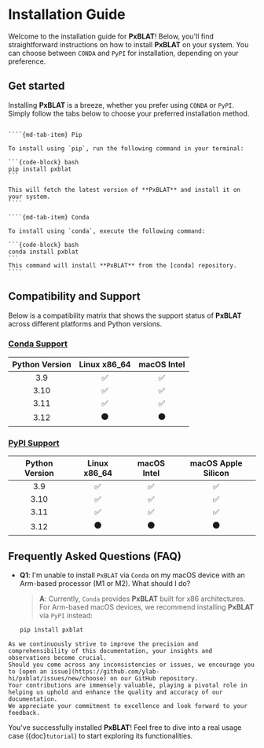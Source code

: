 # **Installation Guide**

Welcome to the installation guide for **PxBLAT**!
Below, you'll find straightforward instructions on how to install **PxBLAT** on your system.
You can choose between `CONDA` and `PyPI` for installation, depending on your preference.

## Get started

Installing **PxBLAT** is a breeze, whether you prefer using `CONDA` or `PyPI`.
Simply follow the tabs below to choose your preferred installation method.

`````{md-tab-set}

````{md-tab-item} Pip

To install using `pip`, run the following command in your terminal:

```{code-block} bash
pip install pxblat
```

This will fetch the latest version of **PxBLAT** and install it on your system.
````

````{md-tab-item} Conda

To install using `conda`, execute the following command:

```{code-block} bash
conda install pxblat
```
This command will install **PxBLAT** from the [conda] repository.
````

`````

## Compatibility and Support

Below is a compatibility matrix that shows the support status of **PxBLAT** across different platforms and Python versions.

### [Conda Support][conda]

| Python Version | Linux x86_64 | macOS Intel |
| :------------: | :----------: | :---------: |
|      3.9       |      ✅      |     ✅      |
|      3.10      |      ✅      |     ✅      |
|      3.11      |      ✅      |     ✅      |
|      3.12      |      ⚫      |     ⚫      |

### [PyPI Support][pypi]

| Python Version | Linux x86_64 | macOS Intel | macOS Apple Silicon |
| :------------: | :----------: | :---------: | :-----------------: |
|      3.9       |      ✅      |     ✅      |         ✅          |
|      3.10      |      ✅      |     ✅      |         ✅          |
|      3.11      |      ✅      |     ✅      |         ✅          |
|      3.12      |      ⚫      |     ⚫      |         ⚫          |

## Frequently Asked Questions (FAQ)

- **Q1**: I'm unable to install `PxBLAT` via `Conda` on my macOS device with an Arm-based processor (M1 or M2). What should I do?

  > **A**: Currently, `Conda` provides **PxBLAT** built for x86 architectures. For Arm-based macOS devices, we recommend installing **PxBLAT** via `PyPI` instead:

  ```bash
  pip install pxblat
  ```

```{bug}
As we continuously strive to improve the precision and comprehensibility of this documentation, your insights and observations become crucial.
Should you come across any inconsistencies or issues, we encourage you to [open an issue](https://github.com/ylab-hi/pxblat/issues/new/choose) on our GitHub repository.
Your contributions are immensely valuable, playing a pivotal role in helping us uphold and enhance the quality and accuracy of our documentation.
We appreciate your commitment to excellence and look forward to your feedback.
```

You've successfully installed **PxBLAT**! Feel free to dive into a real usage case ({doc}`tutorial`) to start exploring its functionalities.

<!-- links -->

[conda]: https://anaconda.org/bioconda/pxblat
[pypi]: https://pypi.org/project/pxblat/
